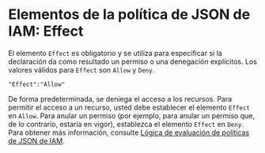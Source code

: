 # Elementos de la política de JSON de IAM: Effect<a name="reference_policies_elements_effect"></a>

El elemento `Effect` es obligatorio y se utiliza para especificar si la declaración da como resultado un permiso o una denegación explícitos\. Los valores válidos para `Effect` son `Allow` y `Deny`\.

```
"Effect":"Allow"
```

De forma predeterminada, se deniega el acceso a los recursos\. Para permitir el acceso a un recurso, usted debe establecer el elemento `Effect` en `Allow`\. Para anular un permiso \(por ejemplo, para anular un permiso que, de lo contrario, estaría en vigor\), establezca el elemento `Effect` en `Deny`\. Para obtener más información, consulte [Lógica de evaluación de políticas de JSON de IAM](reference_policies_evaluation-logic.md)\. 